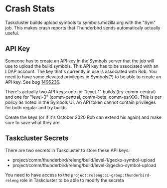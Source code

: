 Crash Stats
===========

Taskcluster builds upload symbols to symbols.mozilla.org with the "Sym" job. This makes crash reports that Thunderbird sends automaticaly actually useful.

## API Key

Someone has to create an API key in the Symbols server that the job will use to upload the build symbols. This API key has to be associated with an LDAP account. The key that's currently in use is associated with Rob. You need to have some elevated privileges in Symbols(?) to be able to create an API key. See bug [1496236](http://bugzil.la/1496236).

There's actually two API keys: one for "level-1" builds (try-comm-central) and one for "level-3" (comm-central, comm-beta, comm-esrXX). This is per policy as noted in the Symbols UI. An API token cannot contain privileges for both regular and try builds.

Create the keys (or if it's October 2020 Rob can extend his again) and make sure to save what they are.

## Taskcluster Secrets

There are two secrets in Taskcluster to store these API keys.

* project/comm/thunderbird/releng/build/level-1/gecko-symbol-upload
* project/comm/thunderbird/releng/build/level-3/gecko-symbol-upload

You need to have access to the `project:releng:ci-group:thunderbird-releng` role in Taskcluster to be able to modify the secreta